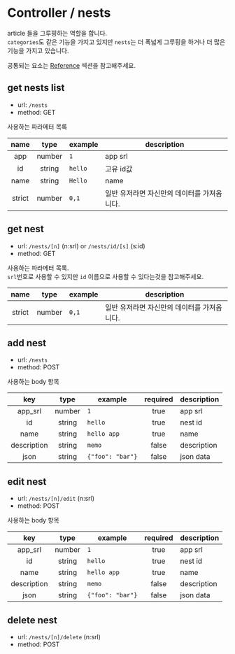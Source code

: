 # Controller / nests

article 들을 그루핑하는 역할을 합니다.  
`categories`도 같은 기능을 가지고 있지만 `nests`는 더 폭넓게 그루핑을 하거나 더 많은 기능을 가지고 있습니다.

공통되는 요소는 [Reference](https://github.com/redgoose-dev/goose-api/tree/master/controller#reference) 섹션을 참고해주세요.


## get nests list
- url: `/nests`
- method: GET

사용하는 파라메터 목록

| name | type | example | description |
|:---:|:---:|---|---|
| app | number | `1` | app srl |
| id | string | `hello` | 고유 id값 |
| name | string | `Hello` | name |
| strict | number | `0,1` | 일반 유저라면 자신만의 데이터를 가져옵니다. |


## get nest
- url: `/nests/[n]` (n:srl) or `/nests/id/[s]` (s:id)
- method: GET

사용하는 파라메터 목록.  
`srl`번호로 사용할 수 있지만 `id` 이름으로 사용할 수 있다는것을 참고해주세요.

| name | type | example | description |
|:---:|:---:|---|---|
| strict | number | `0,1` | 일반 유저라면 자신만의 데이터를 가져옵니다. |


## add nest
- url: `/nests`
- method: POST

사용하는 body 항목

| key | type | example | required | description |
|:---:|:---:|---|:---:|---|
| app_srl | number | `1` | true | app srl |
| id | string | `hello` | true | nest id |
| name | string | `hello app` | true | name |
| description | string | `memo` | false | description |
| json | string | `{"foo": "bar"}` | false | json data |


## edit nest
- url: `/nests/[n]/edit` (n:srl)
- method: POST

사용하는 body 항목

| key | type | example | required | description |
|:---:|:---:|---|:---:|---|
| app_srl | number | `1` | true | app srl |
| id | string | `hello` | true | nest id |
| name | string | `hello app` | true | name |
| description | string | `memo` | false | description |
| json | string | `{"foo": "bar"}` | false | json data |


## delete nest
- url: `/nests/[n]/delete` (n:srl)
- method: POST